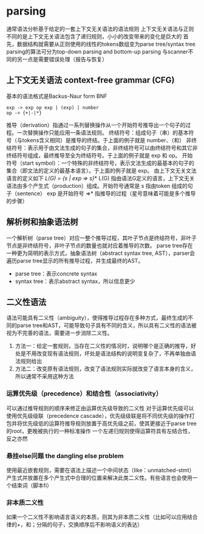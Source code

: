 # parsing
通常语法分析基于给定的一套上下文无关语法的语法规则
上下文无关语法与正则不同的是上下文无关语法包含了递归规则，小小的改变带来的变化是巨大的
首先，数据结构就需要从正则使用的线性的tokens数组变为parse tree/syntax tree
parsing的算法可分为top-down parsing and bottom-up parsing
与scanner不同的另一点是需要错误处理（报告与恢复）
## 上下文无关语法 context-free grammar (CFG)
基本的语法格式是Backus-Naur form BNF
``` BNF
exp -> exp op exp | (exp) | number
op -> {+|-|*}
```
推导（derivation）指通过一系列替换操作从一个开始符号推导出一个句子的过程。一次替换操作只能应用一条语法规则。
终结符号：组成句子（串）的基本符号（与tokens含义相同）是推导的终结。于上面的例子就是 number、（和）
非终结符号：表示用于由文法生成的句子的集合，非终结符号可以由终结符号和其它非终结符号组成，最终推导至全为终结符号。于上面的例子就是 exp 和 op。
开始符号（start symbol）：一个特殊的非终结符号，表示文法生成的最基本的句子的集合（即文法的定义的最基本语言）。于上面的例子就是 exp。
由上下文无关文法语言的定义如下
**L(G) = {s | exp =>* s}**
L(G) 指由语法G定义的语言，上下文无关语法由多个产生式（production）组成。开始符号通常是
s 指由token 组成的句子（sentence）
exp 是开始符号
=>* 指推导的过程（星号意味着可能是多个推导的步骤）
## 解析树和抽象语法树
一个解析树（parse tree）对应一整个推导过程，其叶子节点是终结符号，非叶子节点是非终结符号，非叶子节点的数量也就对应着推导的次数。
parse tree存在一种更为简明的表示方式，抽象语法树（abstract syntax tree, AST），parser会遍历parse tree显示的所有推导过程，并生成最终的AST。
- parse tree：表示concrete syntax
- syntax tree：表示abstract syntax，所以信息更少
## 二义性语法
语法可能具有二义性（ambiguity），使得推导过程存在多种方式，最终生成的不同的parse tree和AST，可能导致句子具有不同的含义，所以具有二义性的语法被视为不完善的语法，需要进一步消除二义性。
1. 方法一：给定一套规则，当存在二义性的情况时，说明哪个是正确的推导，好处是不用改变现有语法规则，坏处是语法结构的说明变复杂了，不再单独由语法规则给出
2. 方法二：改变原有语法规则，改变了语法规则实际就改变了语言本身的含义，所以通常不采用这种方法
### 运算优先级（precedence）和结合性（associativity）
可以通过推导规则的顺序来修正由运算优先级导致的二义性
对于运算优先级可以使用优先级级联（precedence cascade），优先级级联是将不同优先级的操作打包并将优先级低的运算符推导规则放置于高优先级之前，使其更接近于parse tree的root，更晚被执行的一种标准操作
一个左递归规则使得运算符具有左结合性，反之亦然
### 悬挂else问题 the dangling else problem 
使用最近嵌套规则，需要在语法上描述一个中间状态（like：unmatched-stmt）产生式并放置在多个产生式中合理的位置来解决此类二义性。有些语言也会使用一个结束词（脚本fi）
### 非本质二义性
如果一个二义性不影响语言语义的本质，则其为非本质二义性（比如可以应用结合律的+，和；分隔的句子，交换顺序后不影响语义的表达）